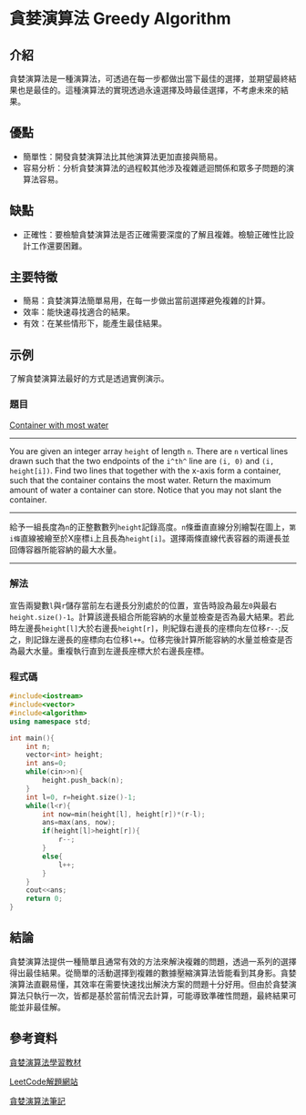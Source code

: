 # 貪婪演算法 Greedy Algorithm

## 介紹
貪婪演算法是一種演算法，可透過在每一步都做出當下最佳的選擇，並期望最終結果也是最佳的。這種演算法的實現透過永遠選擇及時最佳選擇，不考慮未來的結果。

## 優點
- 簡單性：開發貪婪演算法比其他演算法更加直接與簡易。
- 容易分析：分析貪婪演算法的過程較其他涉及複雜遞迴關係和眾多子問題的演算法容易。

## 缺點
- 正確性：要檢驗貪婪演算法是否正確需要深度的了解且複雜。檢驗正確性比設計工作還要困難。

## 主要特徵
- 簡易：貪婪演算法簡單易用，在每一步做出當前選擇避免複雜的計算。
- 效率：能快速尋找適合的結果。
- 有效：在某些情形下，能產生最佳結果。

## 示例
了解貪婪演算法最好的方式是透過實例演示。

### 題目
[Container with most water](https://leetcode.com/problems/container-with-most-water/description/)
***
You are given an integer array `height` of length `n`. There are `n` vertical lines drawn such that the two endpoints of the `i^th^` line are `(i, 0)` and `(i, height[i])`.
Find two lines that together with the x-axis form a container, such that the container contains the most water.
Return the maximum amount of water a container can store.
Notice that you may not slant the container.
***
給予一組長度為`n`的正整數數列`height`記錄高度。`n`條垂直直線分別繪製在圖上，`第i條`直線被繪至於X座標`i`上且長為`height[i]`。選擇兩條直線代表容器的兩邊長並回傳容器所能容納的最大水量。
***
### 解法
宣告兩變數`l`與`r`儲存當前左右邊長分別處於的位置，宣告時設為最左`0`與最右`height.size()-1`。計算該邊長組合所能容納的水量並檢查是否為最大結果。若此時左邊長`height[l]`大於右邊長`height[r]`，則紀錄右邊長的座標向左位移`r--`;反之，則記錄左邊長的座標向右位移`l++`。位移完後計算所能容納的水量並檢查是否為最大水量。重複執行直到左邊長座標大於右邊長座標。

### 程式碼
```c++
#include<iostream>
#include<vector>
#include<algorithm>
using namespace std;

int main(){
    int n;
    vector<int> height;
    int ans=0;
    while(cin>>n){
        height.push_back(n);
    }
    int l=0, r=height.size()-1;
    while(l<r){
        int now=min(height[l], height[r])*(r-l);
        ans=max(ans, now);
        if(height[l]>height[r]){
            r--;
        }
        else{
            l++;
        }
    }
    cout<<ans;
    return 0;
}
```

## 結論
貪婪演算法提供一種簡單且通常有效的方法來解決複雜的問題，透過一系列的選擇得出最佳結果。從簡單的活動選擇到複雜的數據壓縮演算法皆能看到其身影。貪婪演算法直觀易懂，其效率在需要快速找出解決方案的問題十分好用。但由於貪婪演算法只執行一次，皆都是基於當前情況去計算，可能導致準確性問題，最終結果可能並非最佳解。

## 參考資料
[貪婪演算法學習教材](https://github.com/breezy-codes/Greedy-Algorithm)

[LeetCode解題網站](https://leetcode.com/problemset/)

[貪婪演算法筆記](https://medium.com/%E6%8A%80%E8%A1%93%E7%AD%86%E8%A8%98/%E6%BC%94%E7%AE%97%E6%B3%95%E7%AD%86%E8%A8%98%E7%B3%BB%E5%88%97-greedy-algorithm-%E8%B2%AA%E5%A9%AA%E6%BC%94%E7%AE%97%E6%B3%95-236f509200de)
